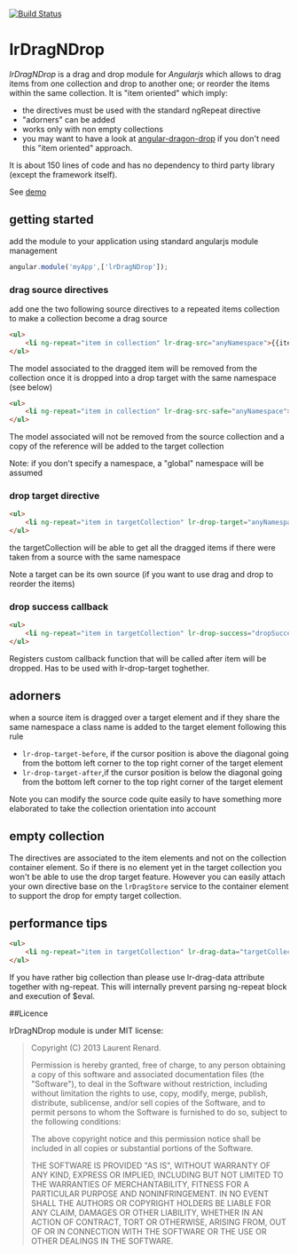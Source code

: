 [![Build Status](https://travis-ci.org/lorenzofox3/lrDragNDrop.svg?branch=master)](https://travis-ci.org/lorenzofox3/lrDragNDrop)

# lrDragNDrop

*lrDragNDrop* is a drag and drop module for *Angularjs* which allows to drag items from one collection and drop to another one; or reorder the items within the same collection.
It is "item oriented" which imply:
  * the directives must be used with the standard ngRepeat directive
  * "adorners" can be added
  * works only with non empty collections
  * you may want to have a look at [angular-dragon-drop](https://github.com/btford/angular-dragon-drop) if you don't need this "item oriented" approach.
   
  
It is about 150 lines of code and has no dependency to third party library (except the framework itself).

See [demo](http://lorenzofox3.github.io/lrDragNDrop/)

## getting started

add the module to your application using standard angularjs module management
```javascript
angular.module('myApp',['lrDragNDrop']);
```
### drag source directives

add one the two following source directives to a repeated items collection to make a collection become a drag source

```html
<ul>
    <li ng-repeat="item in collection" lr-drag-src="anyNamespace">{{item}}</li>
</ul>
```

The model associated to the dragged item will be removed from the collection once it is dropped into a drop target with the same namespace (see below)

```html
<ul>
    <li ng-repeat="item in collection" lr-drag-src-safe="anyNamespace">{{item}}</li>
</ul>
```

The model associated will not be removed from the source collection and a copy of the reference will be added to the target collection

Note: if you don't specify a namespace, a "global" namespace will be assumed

### drop target directive

```html
<ul>
    <li ng-repeat="item in targetCollection" lr-drop-target="anyNamespace">{{item}}</li>
</ul>
```
the targetCollection will be able to get all the dragged items if there were taken from a source with the same namespace

Note a target can be its own source (if you want to use drag and drop to reorder the items)

### drop success callback

```html
<ul>
    <li ng-repeat="item in targetCollection" lr-drop-success="dropSuccess(e, item, collection)">{{item}}</li>
</ul>
```
Registers custom callback function that will be called after item will be dropped. Has to be used with lr-drop-target toghether.

## adorners

when a source item is dragged over a target element and if they share the same namespace a class name is added to the target element following this rule
* ``lr-drop-target-before``, if the cursor position is above the diagonal going from the bottom left corner to the top right corner of the target element
* ``lr-drop-target-after``,if the cursor position is below the diagonal going from the bottom left corner to the top right corner of the target element

Note you can modify the source code quite easily to have something more elaborated to take the collection orientation into account

## empty collection
The directives are associated to the item elements and not on the collection container element. So if there is no element yet in the target collection you won't be able to use the drop target feature.
However you can easily attach your own directive base on the ``lrDragStore`` service to the container element to support the drop for empty target collection.

## performance tips

```html
<ul>
    <li ng-repeat="item in targetCollection" lr-drag-data="targetCollection">{{item}}</li>
</ul>
```

If you have rather big collection than please use lr-drag-data attribute together with ng-repeat. This will internally prevent 
parsing ng-repeat block and execution of $eval.

##Licence

lrDragNDrop module is under MIT license:

> Copyright (C) 2013 Laurent Renard.
>
> Permission is hereby granted, free of charge, to any person
> obtaining a copy of this software and associated documentation files
> (the "Software"), to deal in the Software without restriction,
> including without limitation the rights to use, copy, modify, merge,
> publish, distribute, sublicense, and/or sell copies of the Software,
> and to permit persons to whom the Software is furnished to do so,
> subject to the following conditions:
>
> The above copyright notice and this permission notice shall be
> included in all copies or substantial portions of the Software.
>
> THE SOFTWARE IS PROVIDED "AS IS", WITHOUT WARRANTY OF ANY KIND,
> EXPRESS OR IMPLIED, INCLUDING BUT NOT LIMITED TO THE WARRANTIES OF
> MERCHANTABILITY, FITNESS FOR A PARTICULAR PURPOSE AND
> NONINFRINGEMENT. IN NO EVENT SHALL THE AUTHORS OR COPYRIGHT HOLDERS
> BE LIABLE FOR ANY CLAIM, DAMAGES OR OTHER LIABILITY, WHETHER IN AN
> ACTION OF CONTRACT, TORT OR OTHERWISE, ARISING FROM, OUT OF OR IN
> CONNECTION WITH THE SOFTWARE OR THE USE OR OTHER DEALINGS IN THE
> SOFTWARE.
